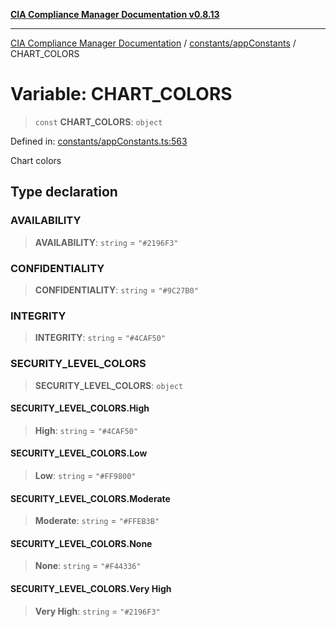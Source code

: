 [**CIA Compliance Manager Documentation v0.8.13**](../../../README.md)

***

[CIA Compliance Manager Documentation](../../../modules.md) / [constants/appConstants](../README.md) / CHART\_COLORS

# Variable: CHART\_COLORS

> `const` **CHART\_COLORS**: `object`

Defined in: [constants/appConstants.ts:563](https://github.com/Hack23/cia-compliance-manager/blob/2f6ce8651c6fa9a0d9c8860576f0ee67ef038efd/src/constants/appConstants.ts#L563)

Chart colors

## Type declaration

### AVAILABILITY

> **AVAILABILITY**: `string` = `"#2196F3"`

### CONFIDENTIALITY

> **CONFIDENTIALITY**: `string` = `"#9C27B0"`

### INTEGRITY

> **INTEGRITY**: `string` = `"#4CAF50"`

### SECURITY\_LEVEL\_COLORS

> **SECURITY\_LEVEL\_COLORS**: `object`

#### SECURITY\_LEVEL\_COLORS.High

> **High**: `string` = `"#4CAF50"`

#### SECURITY\_LEVEL\_COLORS.Low

> **Low**: `string` = `"#FF9800"`

#### SECURITY\_LEVEL\_COLORS.Moderate

> **Moderate**: `string` = `"#FFEB3B"`

#### SECURITY\_LEVEL\_COLORS.None

> **None**: `string` = `"#F44336"`

#### SECURITY\_LEVEL\_COLORS.Very High

> **Very High**: `string` = `"#2196F3"`
